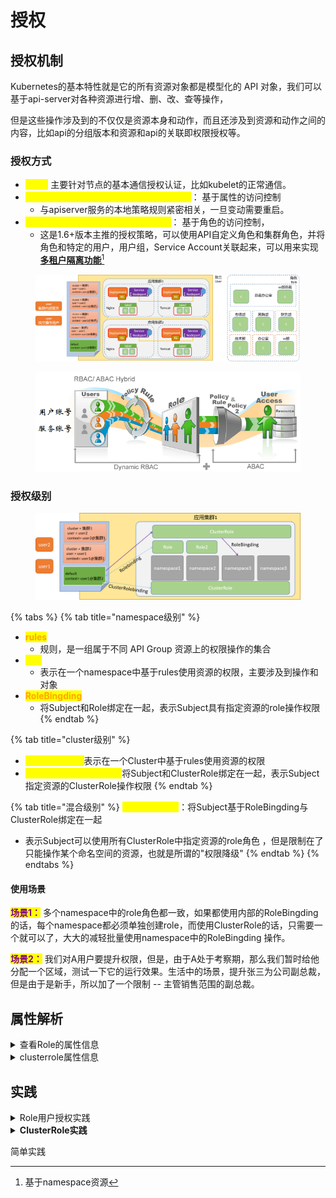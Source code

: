 # 授权

## 授权机制

Kubernetes的基本特性就是它的所有资源对象都是模型化的 API 对象，我们可以基于api-server对各种资源进行增、删、改、查等操作，

但是这些操作涉及到的不仅仅是资源本身和动作，而且还涉及到资源和动作之间的内容，比如api的分组版本和资源和api的关联即权限授权等。

### 授权方式

* <mark style="color:yellow;">**Node**</mark> 主要针对节点的基本通信授权认证，比如kubelet的正常通信。&#x20;
* <mark style="color:yellow;">**ABAC(Attribute Based Access Control)**</mark>： 基于属性的访问控制
  * 与apiserver服务的本地策略规则紧密相关，一旦变动需要重启。&#x20;
* <mark style="color:yellow;">**RBAC(Role Based Access Control)**</mark>： 基于角色的访问控制，
  * 这是1.6+版本主推的授权策略，可以使用API自定义角色和集群角色，并将角色和特定的用户，用户组，Service Account关联起来，可以用来实现[**多租户隔离功能**](#user-content-fn-1)[^1]

<figure><img src="../../../../.gitbook/assets/image (177).png" alt=""><figcaption></figcaption></figure>



<div align="left">

<figure><img src="../../../../.gitbook/assets/image (178).png" alt=""><figcaption></figcaption></figure>

</div>

### 授权级别

<figure><img src="../../../../.gitbook/assets/image (179).png" alt=""><figcaption></figcaption></figure>

{% tabs %}
{% tab title="namespace级别" %}
* <mark style="color:orange;">**rules**</mark>
  * 规则，是一组属于不同 API Group 资源上的权限操作的集合
* <mark style="color:yellow;">**role**</mark>
  * &#x20;表示在一个namespace中基于rules使用资源的权限，主要涉及到操作和对象
* <mark style="color:orange;">**RoleBingding**</mark>&#x20;
  * 将Subject和Role绑定在一起，表示Subject具有指定资源的role操作权限
{% endtab %}

{% tab title="cluster级别" %}
* <mark style="color:yellow;">**ClusterRole：**</mark>表示在一个Cluster中基于rules使用资源的权限&#x20;
* <mark style="color:yellow;">**ClusterRoleBingding：**</mark>将Subject和ClusterRole绑定在一起，表示Subject指定资源的ClusterRole操作权限
{% endtab %}

{% tab title="混合级别" %}
<mark style="color:yellow;">**RoleBingding**</mark>：将Subject基于RoleBingding与ClusterRole绑定在一起&#x20;

* 表示Subject可以使用所有ClusterRole中指定资源的role角色 ，但是限制在了只能操作某个命名空间的资源，也就是所谓的"权限降级"
{% endtab %}
{% endtabs %}

#### 使用场景

<mark style="color:purple;">**场景1：**</mark> 多个namespace中的role角色都一致，如果都使用内部的RoleBingding的话，每个namespace都必须单独创建role，而使用ClusterRole的话，只需要一个就可以了，大大的减轻批量使用namespace中的RoleBingding 操作。&#x20;

<mark style="color:purple;">**场景2：**</mark> 我们对A用户要提升权限，但是，由于A处于考察期，那么我们暂时给他分配一个区域，测试一下它的运行效果。生活中的场景，提升张三为公司副总裁，但是由于是新手，所以加了一个限制 -- 主管销售范围的副总裁。

## 属性解析

<details>

<summary>查看Role的属性信息</summary>

```bash
kubectl explain role
```

对于role来说，其核心的内容主要是rules的权限规则       &#x20;

在这么多rules属性中，最重要的是verbs权限条目，而且所有的属性都是可以以列表的形式累加存在

```yaml
    apiVersion <string>
    kind <string>
    metadata     <Object>
    rules        <[]Object>
      apiGroups             <[]string>
      nonResourceURLs       <[]string>
      resourceNames         <[]string>
      resources             <[]string>
      verbs                 <[]string> -required-  # 最重要
```

### Role核心

[关于api组的信息获取](https://kubernetes.io/docs/reference/#api-reference)

命令行创建role，查看具有pod资源的get、list权限的属性信息

```yaml
# kubectl create role pods-reader --verb=get,list --resource=pods --dry-run -o yaml
```

对于一个role必备的rules来说，他主要有三部分组成：   &#x20;

* <mark style="color:red;">**apiGroups：**</mark>设定包含资源的api组，如果是多个，表示只要属于api组范围中任意资源都可以操作   &#x20;
* <mark style="color:green;">**resources**</mark>：位于apiGroup范围中的某些具体的资源对象   &#x20;
* <mark style="color:purple;">**verbs：**</mark>针对具体资源对象的一些具体操作

```yaml
apiVersion: rbac.authorization.k8s.io/v1
kind: Role
metadata:
  creationTimestamp: null       # 时间信息
  name: pods-reader             # role的名称
rules:                          # 授权规则
- apiGroups:                    # 操作的对象
  - ""                          # 所有权限
  resources:                    # 资源对象
  - pods                        # pod的对象
  verbs:                        # 对pod允许的权限
  - get                         # 获取
  - list                        # 查看
```

</details>

<details>

<summary>clusterrole属性信息</summary>

```bash
# kubectl explain clusterrole
```

clusterrole相对于role的属性多了一个集中控制器的属性aggregationRule，这是一个可选的属性

```bash
aggregationRule     <Object>
apiVersion <string>
kind <string>
metadata     <Object>
rules        <[]Object>
    apiGroups               <[]string>
    nonResourceURLs         <[]string>
    resourceNames           <[]string>
    resources               <[]string>
    verbs                   <[]string> -required-
```

命令行创建clusterrole，查看具有pod资源的get、list权限的属性信息

<pre><code><strong># kubectl create clusterrole myclusterrole --verb=get,list --resource=pods --dry-run -o yaml
</strong></code></pre>

&#x20;ClusterRole与role的配置一样，也由三部分组成：apiGroup、resources、verbs

```yaml
apiVersion: rbac.authorization.k8s.io/v1
kind: ClusterRole
metadata:
  creationTimestamp: null       # 时间信息
  name: myclusterrole           # role的名称
rules:                          # 授权规则
- apiGroups:                    # 操作的对象
  - ""                          # 所有权限
  resources:                    # 资源对象
  - pods                        # pod的对象
  verbs:                        # 对pod允许的权限
  - get                          获取
  - list                          查看
```

</details>

## 实践

<details>

<summary>Role用户授权实践</summary>

```bash
限定用户只能访问命名空间资源
# kubectl create rolebinding super-rolebind --role=myrole --user=superopsmsb
rolebinding.rbac.authorization.k8s.io/super-rolebind created
​
查看资源效果
# kubectl  get pod --kubeconfig=/tmp/superopsmsb.conf
NAME        READY   STATUS    RESTARTS   AGE
nginx-web   1/1     Running   0          56m
# kubectl  get svc --kubeconfig=/tmp/superopsmsb.conf
Error from server (Forbidden): services is forbidden: User "superopsmsb" cannot list resource "services" in API group "" in the namespace "default"
# kubectl  get svc --kubeconfig=/tmp/superopsmsb.conf -n kube-system
Error from server (Forbidden): services is forbidden: User "superopsmsb" cannot list resource "services" in API group "" in the namespace "kube-system"
​
清理授权
# kubectl delete rolebindings super-rolebind
rolebinding.rbac.authorization.k8s.io "super-rolebind" deleted
```



</details>

<details>

<summary><strong>ClusterRole实践</strong></summary>

写一个clusterrole资源文件,允许用户操作 Deployment、Pod、RS 的所有权限

```
# 03_kubernetes_secure_clusterrole.yaml
apiVersion: rbac.authorization.k8s.io/v1
kind: ClusterRole
metadata:
  name: myclusterrole
rules:
- apiGroups: [""]
  resources: ["pods"]
  verbs: ["get", "list", "watch"]
```

```
创建资源对象
[root@kubernetes-master1 /data/kubernetes/secure]# kubectl  apply -f 03_kubernetes_secure_clusterrole.yaml
clusterrole.rbac.authorization.k8s.io/myclusterrole created
```

```
查看效果
[root@kubernetes-master1 /data/kubernetes/secure]# kubectl describe clusterrole myclusterrole
Name:         myclusterrole
Labels:       <none>
Annotations:  <none>
PolicyRule:
  Resources  Non-Resource URLs  Resource Names  Verbs
  ---------  -----------------  --------------  -----
  pods       []                 []              [get list watch]
```

```
限定用户只能访问命名空间资源
[root@kubernetes-master1 /data/kubernetes/secure]# kubectl create clusterrolebinding super-clusterrolebind --clusterrole=myclusterrole --user=superopsmsb
​
查看资源效果
[root@kubernetes-master1 /data/kubernetes/secure]# kubectl  get pod --kubeconfig=/tmp/superopsmsb.conf
NAME        READY   STATUS    RESTARTS   AGE
nginx-web   1/1     Running   0          68m
[root@kubernetes-master1 /data/kubernetes/secure]# kubectl  get svc --kubeconfig=/tmp/superopsmsb.conf
Error from server (Forbidden): services is forbidden: User "superopsmsb" cannot list resource "services" in API group "" in the namespace "default"
[root@kubernetes-master1 /data/kubernetes/secure]# kubectl  get pod --kubeconfig=/tmp/superopsmsb.conf -n kube-system
NAME                                         READY   STATUS    RESTARTS         AGE
coredns-5d555c984-hzq8q                      1/1     Running   0                9h
​
清理授权
[root@kubernetes-master1 /data/kubernetes/secure]# kubectl delete clusterrolebinding super-clusterrolebind
rolebinding.rbac.authorization.k8s.io "super-clusterrolebind" deleted
```



</details>





简单实践

[^1]: 基于namespace资源
